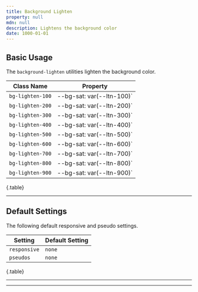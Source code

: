 ```yaml
---
title: Background Lighten
property: null
mdn: null
description: Lightens the background color
date: 1000-01-01
---
```


## Basic Usage

The `background-lighten` utilities lighten the background color.

| Class Name       | Property                  |
| ---------------- | ------------------------- |
| `bg-lighten-100` | --bg-sat: var(--ltn-100)` |
| `bg-lighten-200` | --bg-sat: var(--ltn-200)` |
| `bg-lighten-300` | --bg-sat: var(--ltn-300)` |
| `bg-lighten-400` | --bg-sat: var(--ltn-400)` |
| `bg-lighten-500` | --bg-sat: var(--ltn-500)` |
| `bg-lighten-600` | --bg-sat: var(--ltn-600)` |
| `bg-lighten-700` | --bg-sat: var(--ltn-700)` |
| `bg-lighten-800` | --bg-sat: var(--ltn-800)` |
| `bg-lighten-900` | --bg-sat: var(--ltn-900)` |

{.table}

---

## Default Settings

The following default responsive and pseudo settings.

| Setting      | Default Setting |
| ------------ | --------------- |
| `responsive` | `none`          |
| `pseudos`    | `none`          |

{.table}

---

---

<!-- No MDN docs -->
